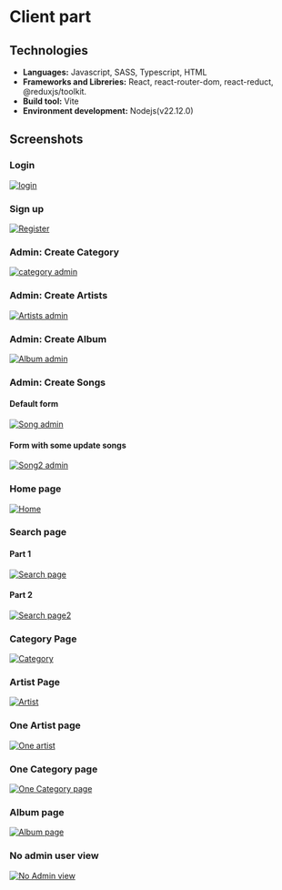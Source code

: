 # Client part

## Technologies

- **Languages:** Javascript, SASS, Typescript, HTML
- **Frameworks and Libreries:** React, react-router-dom, react-reduct, @reduxjs/toolkit.
- **Build tool:** Vite
- **Environment development:** Nodejs(v22.12.0)

## Screenshots

### Login

[![login](../screenshots/login.png "login")](../screenshots/login.png "login")


### Sign up

[![Register](../screenshots/register.png "register")](../screenshots/register.png "register")

### Admin: Create Category

[![category admin](../screenshots/admin_category.PNG "category admin")](../screenshots/admin_category.PNG "category admin")

### Admin: Create Artists

[![Artists admin](../screenshots/admin_artist.PNG "Artists admin")](../screenshots/admin_artist.PNG "Artists admin")

### Admin: Create Album

[![Album admin](../screenshots/admin_album.PNG "Album admin")](../screenshots/admin_album.PNG "Album admin")

### Admin: Create Songs

#### Default form

[![Song admin](../screenshots/admin_song.PNG "Song admin")](../screenshots/admin_song.PNG "Song admin")

#### Form with some update songs

[![Song2 admin](../screenshots/admin_song2.PNG "Song2 admin")](../screenshots/admin_song2.PNG "Song2 admin")

### Home page

[![Home](../screenshots/Home_page.PNG "Home")](../screenshots/Home_page.PNG "Home")

### Search page

#### Part 1

[![Search page](../screenshots/search_page1.PNG "Search Page")](../screenshots/search_page1.PNG "Search pag")

#### Part 2

[![Search page2](../screenshots/search_page2.PNG "Search Page2")](../screenshots/search_page2.PNG "Search page2")

### Category Page

[![Category](../screenshots/category_page.PNG "Category")](../screenshots/category_page.PNG "Category")

### Artist Page

[![Artist](../screenshots/artist_page.png "Artist")](../screenshots/artist_page.png "Artist")

### One Artist page

[![One artist](../screenshots/oneArtist_page.PNG "One artist")](../screenshots/oneArtist_page.PNG "One artist")

### One Category page

[![One Category page](../screenshots/OneCategory_page.PNG "One Category page")](../screenshots/OneCategory_page.PNG "One Category page")

### Album page

[![Album page](../screenshots/OneAlbum_Page.PNG "Album page")](../screenshots/OneAlbum_Page.PNG "Album page")

### No admin user view

[![No Admin view](../screenshots/no_admin_view.png "No Admin view")](../screenshots/no_admin_view.png "No Admin view")